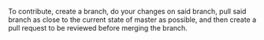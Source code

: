 To contribute, create a branch, do your changes on said branch, 
pull said branch as close to the current state of master as possible,
and then create a pull request to be reviewed before merging the branch.
